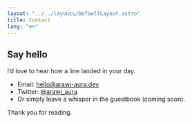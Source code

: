 ```yaml
---
layout: "../../layouts/DefaultLayout.astro"
title: Contact
lang: "en"
---
```


## Say hello

I’d love to hear how a line landed in your day.

- Email: [hello@arawi-aura.dev](mailto:hello@arawi-aura.dev)
- Twitter: [@arawi_aura](https://twitter.com/arawi_aura)
- Or simply leave a whisper in the guestbook (coming soon).

Thank you for reading.

